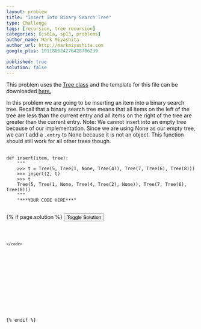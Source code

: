 ```yaml
---
layout: problem
title: "Insert Into Binary Search Tree"
type: Challenge
tags: [recursion, tree recursion]
categories: [cs61a, sp13, problems]
author_name: Mark Miyashita
author_url: http://markmiyashita.com
google_plus: 101180624276428786239

published: true
solution: false
---
```

<p>
  This problem uses the <a href="http://markmiyashita.com/cs61a/code/tree_recursion/tree.py">Tree class</a> and the template for this file can be downloaded <a href="http://markmiyashita.com/cs61a/code/tree_recursion/insert.py">here.</a>
</p>

<p>
  In this problem we are going to be inserting an item into a binary search tree. Recall that a binary search tree means that all items on the left of the tree are less than the current entry and all items on the right of the tree are greater than the current entry. Note: We cannot insert into an empty tree because of our implementation. Since we are using None as our empty tree, we can't add a <code>.entry</code> to None because it is not an object. This function should still work for all other trees though.
</p>

<pre>
  <code class="prettyprint">
def insert(item, tree):
    """
    >>> t = Tree(5, Tree(1, None, Tree(4)), Tree(7, Tree(6), Tree(8)))
    >>> insert(2, t)
    >>> t
    Tree(5, Tree(1, None, Tree(4, Tree(2), None)), Tree(7, Tree(6), Tree(8)))
    """
    "***YOUR CODE HERE***"
  </code>
</pre>

{% if page.solution %}
<button onclick="toggleSolution()">Toggle Solution</button>

<div class="solution">
  <pre>
    <code class="prettyprint">
    
    </code>
  </pre>
  
  <p>
    
  </p>
</div>
{% endif %}
